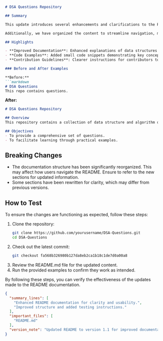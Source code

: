 ```markdown
# DSA Questions Repository

## Summary

This update introduces several enhancements and clarifications to the README documentation of the DSA Questions repository. The primary goal is to improve the accessibility and usability of the repository for developers and learners alike. The README now provides a clearer overview of the project, including its objectives, the structure of the codebase, and how to contribute effectively.

Additionally, we have organized the content to streamline navigation, making it easier for users to find relevant information quickly. This includes a more structured approach to examples and the addition of new sections that detail the testing process, which is crucial for maintaining the integrity of the codebase.

## Highlights

- **Improved Documentation**: Enhanced explanations of data structures and algorithms covered in the repository.
- **Code Examples**: Added small code snippets demonstrating key concepts.
- **Contribution Guidelines**: Clearer instructions for contributors to help streamline the process of submitting changes.

### Before and After Examples

**Before:**
```markdown
# DSA Questions
This repo contains questions.
```

**After:**
```markdown
# DSA Questions Repository

## Overview
This repository contains a collection of data structure and algorithm questions designed to help developers enhance their coding skills.

## Objectives
- To provide a comprehensive set of questions.
- To facilitate learning through practical examples.
```

## Breaking Changes

- The documentation structure has been significantly reorganized. This may affect how users navigate the README. Ensure to refer to the new sections for updated information.
- Some sections have been rewritten for clarity, which may differ from previous versions. 

## How to Test

To ensure the changes are functioning as expected, follow these steps:
1. Clone the repository:
   ```bash
   git clone https://github.com/yourusername/DSA-Questions.git
   cd DSA-Questions
   ```
2. Check out the latest commit:
   ```bash
   git checkout fa568b326980b127da8eb2ca1b18c1de7d0a00a8
   ```
3. Review the README.md file for the updated content.
4. Run the provided examples to confirm they work as intended.

By following these steps, you can verify the effectiveness of the updates made to the README documentation.

```json
{
  "summary_lines": [
    "Enhanced README documentation for clarity and usability.",
    "Improved structure and added testing instructions."
  ],
  "important_files": [
    "README.md"
  ],
  "version_note": "Updated README to version 1.1 for improved documentation."
}
```
```